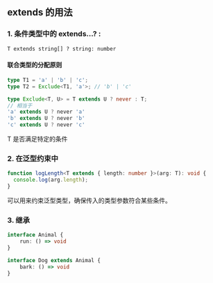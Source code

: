 ## extends 的用法

### 1. 条件类型中的 extends...? :

`T extends string[] ? string: number`

#### 联合类型的分配原则

```ts
type T1 = 'a' | 'b' | 'c';
type T2 = Exclude<T1, 'a'>; // 'b' | 'c'

type Exclude<T, U> = T extends U ? never : T;
// 相当于
'a' extends U ? never 'a'
'b' extends U ? never 'b'
'c' extends U ? never 'c'

```


T 是否满足特定的条件

### 2. 在泛型约束中

```ts
function logLength<T extends { length: number }>(arg: T): void {
  console.log(arg.length);
}
```
可以用来约束泛型类型，确保传入的类型参数符合某些条件。

### 3. 继承

```ts
interface Animal {
    run: () => void
}

interface Dog extends Animal {
    bark: () => void
}
```